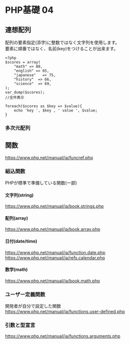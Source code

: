 # PHP基礎 04
## 連想配列
配列の要素指定(添字)に整数ではなく文字列を使用します。  
要素に順番ではなく、名前(key)をつけることが出来ます。  
```
<?php
$scores = array(
    "math" => 80,
    "english" => 65,
    "japanese"   => 75,
    "history"  => 66,
    "science"  => 69,
);
var_dump($scores);
//全件表示

foreach($scores as $key => $value){
    echo 'key ', $key , ' value ', $value;
}
```

### 多次元配列

## 関数
https://www.php.net/manual/ja/funcref.php

### 組込関数
PHPが標準で準備している関数(一部)
#### 文字列(string)
https://www.php.net/manual/ja/book.strings.php
#### 配列(array)
https://www.php.net/manual/ja/book.array.php
#### 日付(date/time)
https://www.php.net/manual/ja/function.date.php  
https://www.php.net/manual/ja/refs.calendar.php
#### 数学(math)
https://www.php.net/manual/ja/book.math.php

### ユーザー定義関数
開発者が自分で設定した関数  
https://www.php.net/manual/ja/functions.user-defined.php

### 引数と型宣言
https://www.php.net/manual/ja/functions.arguments.php
